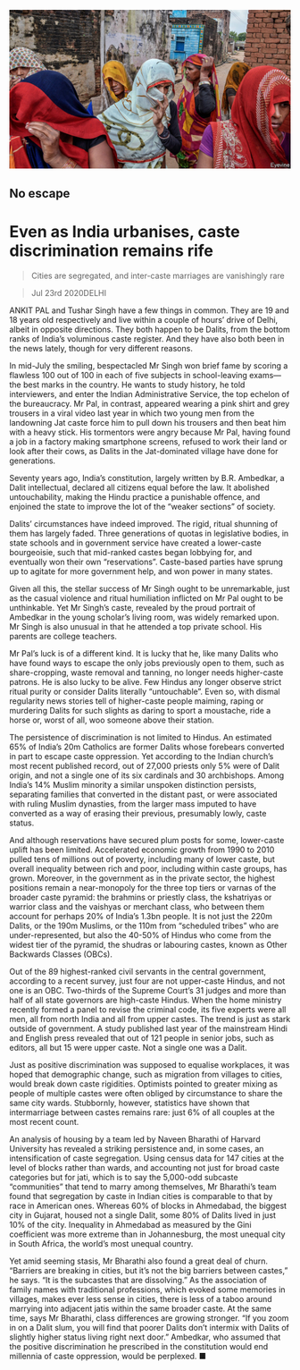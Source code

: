 ![](./images/20200725_ASP006_0.jpg)

## No escape

# Even as India urbanises, caste discrimination remains rife

> Cities are segregated, and inter-caste marriages are vanishingly rare

> Jul 23rd 2020DELHI

ANKIT PAL and Tushar Singh have a few things in common. They are 19 and 18 years old respectively and live within a couple of hours’ drive of Delhi, albeit in opposite directions. They both happen to be Dalits, from the bottom ranks of India’s voluminous caste register. And they have also both been in the news lately, though for very different reasons.

In mid-July the smiling, bespectacled Mr Singh won brief fame by scoring a flawless 100 out of 100 in each of five subjects in school-leaving exams—the best marks in the country. He wants to study history, he told interviewers, and enter the Indian Administrative Service, the top echelon of the bureaucracy. Mr Pal, in contrast, appeared wearing a pink shirt and grey trousers in a viral video last year in which two young men from the landowning Jat caste force him to pull down his trousers and then beat him with a heavy stick. His tormentors were angry because Mr Pal, having found a job in a factory making smartphone screens, refused to work their land or look after their cows, as Dalits in the Jat-dominated village have done for generations.

Seventy years ago, India’s constitution, largely written by B.R. Ambedkar, a Dalit intellectual, declared all citizens equal before the law. It abolished untouchability, making the Hindu practice a punishable offence, and enjoined the state to improve the lot of the “weaker sections” of society.

Dalits’ circumstances have indeed improved. The rigid, ritual shunning of them has largely faded. Three generations of quotas in legislative bodies, in state schools and in government service have created a lower-caste bourgeoisie, such that mid-ranked castes began lobbying for, and eventually won their own “reservations”. Caste-based parties have sprung up to agitate for more government help, and won power in many states.

Given all this, the stellar success of Mr Singh ought to be unremarkable, just as the casual violence and ritual humiliation inflicted on Mr Pal ought to be unthinkable. Yet Mr Singh’s caste, revealed by the proud portrait of Ambedkar in the young scholar’s living room, was widely remarked upon. Mr Singh is also unusual in that he attended a top private school. His parents are college teachers.

Mr Pal’s luck is of a different kind. It is lucky that he, like many Dalits who have found ways to escape the only jobs previously open to them, such as share-cropping, waste removal and tanning, no longer needs higher-caste patrons. He is also lucky to be alive. Few Hindus any longer observe strict ritual purity or consider Dalits literally “untouchable”. Even so, with dismal regularity news stories tell of higher-caste people maiming, raping or murdering Dalits for such slights as daring to sport a moustache, ride a horse or, worst of all, woo someone above their station.

The persistence of discrimination is not limited to Hindus. An estimated 65% of India’s 20m Catholics are former Dalits whose forebears converted in part to escape caste oppression. Yet according to the Indian church’s most recent published record, out of 27,000 priests only 5% were of Dalit origin, and not a single one of its six cardinals and 30 archbishops. Among India’s 14% Muslim minority a similar unspoken distinction persists, separating families that converted in the distant past, or were associated with ruling Muslim dynasties, from the larger mass imputed to have converted as a way of erasing their previous, presumably lowly, caste status.

And although reservations have secured plum posts for some, lower-caste uplift has been limited. Accelerated economic growth from 1990 to 2010 pulled tens of millions out of poverty, including many of lower caste, but overall inequality between rich and poor, including within caste groups, has grown. Moreover, in the government as in the private sector, the highest positions remain a near-monopoly for the three top tiers or varnas of the broader caste pyramid: the brahmins or priestly class, the kshatriyas or warrior class and the vaishyas or merchant class, who between them account for perhaps 20% of India’s 1.3bn people. It is not just the 220m Dalits, or the 190m Muslims, or the 110m from “scheduled tribes” who are under-represented, but also the 40-50% of Hindus who come from the widest tier of the pyramid, the shudras or labouring castes, known as Other Backwards Classes (OBCs).

Out of the 89 highest-ranked civil servants in the central government, according to a recent survey, just four are not upper-caste Hindus, and not one is an OBC. Two-thirds of the Supreme Court’s 31 judges and more than half of all state governors are high-caste Hindus. When the home ministry recently formed a panel to revise the criminal code, its five experts were all men, all from north India and all from upper castes. The trend is just as stark outside of government. A study published last year of the mainstream Hindi and English press revealed that out of 121 people in senior jobs, such as editors, all but 15 were upper caste. Not a single one was a Dalit.

Just as positive discrimination was supposed to equalise workplaces, it was hoped that demographic change, such as migration from villages to cities, would break down caste rigidities. Optimists pointed to greater mixing as people of multiple castes were often obliged by circumstance to share the same city wards. Stubbornly, however, statistics have shown that intermarriage between castes remains rare: just 6% of all couples at the most recent count.

An analysis of housing by a team led by Naveen Bharathi of Harvard University has revealed a striking persistence and, in some cases, an intensification of caste segregation. Using census data for 147 cities at the level of blocks rather than wards, and accounting not just for broad caste categories but for jati, which is to say the 5,000-odd subcaste “communities” that tend to marry among themselves, Mr Bharathi’s team found that segregation by caste in Indian cities is comparable to that by race in American ones. Whereas 60% of blocks in Ahmedabad, the biggest city in Gujarat, housed not a single Dalit, some 80% of Dalits lived in just 10% of the city. Inequality in Ahmedabad as measured by the Gini coefficient was more extreme than in Johannesburg, the most unequal city in South Africa, the world’s most unequal country.

Yet amid seeming stasis, Mr Bharathi also found a great deal of churn. “Barriers are breaking in cities, but it’s not the big barriers between castes,” he says. “It is the subcastes that are dissolving.” As the association of family names with traditional professions, which evoked some memories in villages, makes ever less sense in cities, there is less of a taboo around marrying into adjacent jatis within the same broader caste. At the same time, says Mr Bharathi, class differences are growing stronger. “If you zoom in on a Dalit slum, you will find that poorer Dalits don’t intermix with Dalits of slightly higher status living right next door.” Ambedkar, who assumed that the positive discrimination he prescribed in the constitution would end millennia of caste oppression, would be perplexed. ■